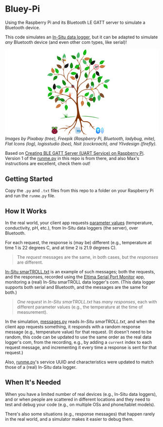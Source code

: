 # Bluey-Pi

Using the Raspberry Pi and its Bluetooth LE GATT server to simulate a Bluetooth device.

This code simulates an [In-Situ data logger](https://in-situ.com/en/products/water-level), but it can be adapted to simulate _any_ Bluetooth device (and even other com types, like serial)!

![](readme/Bluey.png)
*Images by Pixabay (tree), Freepik (Raspberry Pi, Bluetooth, ladybug, mite), Flat Icons (log), logisstudio (bee), Nsit (cockroach), and Ylivdesign (firefly).*

Based on [Creating BLE GATT Server (UART Service) on Raspberry Pi](https://scribles.net/creating-ble-gatt-server-uart-service-on-raspberry-pi/). Version 1 of the [runme.py](https://github.com/sdiaman1/Bluey/commits/main/runme.py) in this repo is from there, and also Max's instructions are excellent, check them out!

Getting Started
---------------

Copy the `.py` and `.txt` files from this repo to a folder on your Raspberry Pi and run the `runme.py` file.

How It Works
------------

In the real world, your client app requests [parameter values](https://in-situ.com/en/parameters) (temperature, conductivity, pH, etc.), from In-Situ data loggers (the server), over Bluetooth.

For each request, the response is (may be) different (e.g., temperature at time 1 is 22 degrees C, and at time 2 is 21.9 degrees C).

> The _request_ messages are the same, in both cases, but the _responses_ are different.

[In-Situ smarTROLL.txt](https://github.com/sdiaman1/Bluey/commits/main/In-Situ%20smarTROLL.txt) is an example of such messages; both the requests, and the responses, recorded using the [Eltima Serial Port Monitor](https://www.electronic.us/products/serial-port-monitor) app, monitoring a (real) In-Situ smarTROLL data logger's com. (This data logger supports both serial and Bluetooth, and the messages are the same for both.)

> _One request_ in _In-Situ smarTROLL.txt_ has _many responses_, each with different parameter values (e.g., the temperature at the time of measurement).

In the simulation, [messages.py](https://github.com/sdiaman1/Bluey/commits/main/messages.py) reads _In-Situ smarTROLL.txt_, and when the client app requests something, it responds with a random response message (e.g., temperature value) for that request. (It doesn't need to be random, this code can be updated to use the same order as the real data logger's com, from the recording, e.g., by adding a `current` index to each request message, and incrementing it every time a response is sent for that request.)

Also, [runme.py](https://github.com/sdiaman1/Bluey/commits/main/runme.py)'s service UUID and characteristics were updated to match those of a (real) In-Situ data logger.

When It's Needed
----------------

When you have a limited number of real devices (e.g., In-Situ data loggers), and or when people are scattered in different locations and they need to test and debug your code (e.g., on multiple OSs and phone/tablet models).

There's also some situations (e.g., response messages) that happen rarely in the real world, and a simulator makes it easier to debug them.